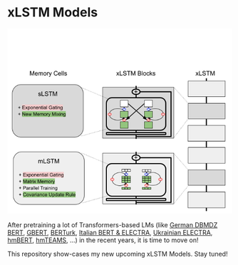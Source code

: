 # xLSTM Models

![Reproduced xLSTM overview](xLSTM.png)

After pretraining a lot of Transformers-based LMs (like [German DBMDZ BERT](https://github.com/dbmdz/berts), [GBERT](https://aclanthology.org/2020.coling-main.598/), [BERTurk](https://github.com/stefan-it/turkish-bert), [Italian BERT & ELECTRA](https://github.com/stefan-it/italian-bertelectra), [Ukrainian ELECTRA](https://github.com/stefan-it/ukrainian-electra), [hmBERT](https://arxiv.org/abs/2205.15575), [hmTEAMS](https://github.com/stefan-it/hmTEAMS), ...) in the recent years, it is time to move on!

This repository show-cases my new upcoming xLSTM Models. Stay tuned!
